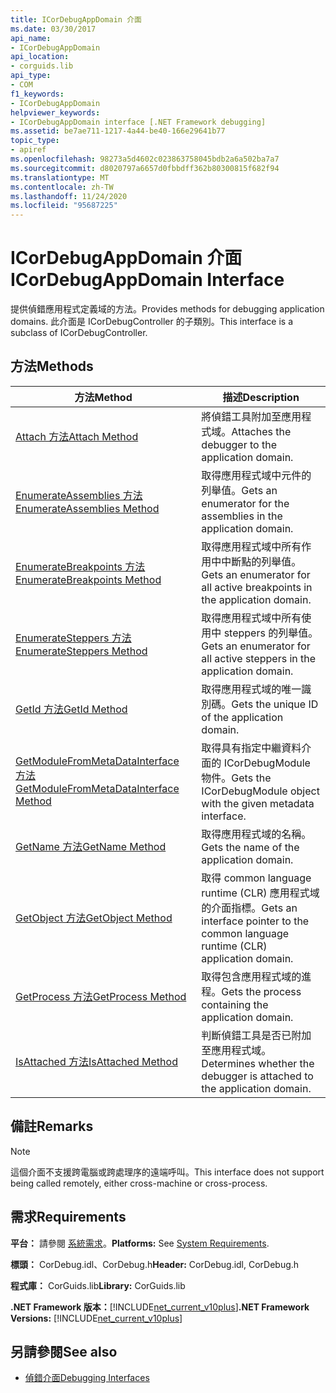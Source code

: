```yaml
---
title: ICorDebugAppDomain 介面
ms.date: 03/30/2017
api_name:
- ICorDebugAppDomain
api_location:
- corguids.lib
api_type:
- COM
f1_keywords:
- ICorDebugAppDomain
helpviewer_keywords:
- ICorDebugAppDomain interface [.NET Framework debugging]
ms.assetid: be7ae711-1217-4a44-be40-166e29641b77
topic_type:
- apiref
ms.openlocfilehash: 98273a5d4602c023863758045bdb2a6a502ba7a7
ms.sourcegitcommit: d8020797a6657d0fbbdff362b80300815f682f94
ms.translationtype: MT
ms.contentlocale: zh-TW
ms.lasthandoff: 11/24/2020
ms.locfileid: "95687225"
---
```

# <a name="icordebugappdomain-interface"></a><span data-ttu-id="823ac-102">ICorDebugAppDomain 介面</span><span class="sxs-lookup"><span data-stu-id="823ac-102">ICorDebugAppDomain Interface</span></span>

<span data-ttu-id="823ac-103">提供偵錯應用程式定義域的方法。</span><span class="sxs-lookup"><span data-stu-id="823ac-103">Provides methods for debugging application domains.</span></span> <span data-ttu-id="823ac-104">此介面是 ICorDebugController 的子類別。</span><span class="sxs-lookup"><span data-stu-id="823ac-104">This interface is a subclass of ICorDebugController.</span></span>  
  
## <a name="methods"></a><span data-ttu-id="823ac-105">方法</span><span class="sxs-lookup"><span data-stu-id="823ac-105">Methods</span></span>  
  
|<span data-ttu-id="823ac-106">方法</span><span class="sxs-lookup"><span data-stu-id="823ac-106">Method</span></span>|<span data-ttu-id="823ac-107">描述</span><span class="sxs-lookup"><span data-stu-id="823ac-107">Description</span></span>|  
|------------|-----------------|  
|[<span data-ttu-id="823ac-108">Attach 方法</span><span class="sxs-lookup"><span data-stu-id="823ac-108">Attach Method</span></span>](icordebugappdomain-attach-method.md)|<span data-ttu-id="823ac-109">將偵錯工具附加至應用程式域。</span><span class="sxs-lookup"><span data-stu-id="823ac-109">Attaches the debugger to the application domain.</span></span>|  
|[<span data-ttu-id="823ac-110">EnumerateAssemblies 方法</span><span class="sxs-lookup"><span data-stu-id="823ac-110">EnumerateAssemblies Method</span></span>](icordebugappdomain-enumerateassemblies-method.md)|<span data-ttu-id="823ac-111">取得應用程式域中元件的列舉值。</span><span class="sxs-lookup"><span data-stu-id="823ac-111">Gets an enumerator for the assemblies in the application domain.</span></span>|  
|[<span data-ttu-id="823ac-112">EnumerateBreakpoints 方法</span><span class="sxs-lookup"><span data-stu-id="823ac-112">EnumerateBreakpoints Method</span></span>](icordebugappdomain-enumeratebreakpoints-method.md)|<span data-ttu-id="823ac-113">取得應用程式域中所有作用中中斷點的列舉值。</span><span class="sxs-lookup"><span data-stu-id="823ac-113">Gets an enumerator for all active breakpoints in the application domain.</span></span>|  
|[<span data-ttu-id="823ac-114">EnumerateSteppers 方法</span><span class="sxs-lookup"><span data-stu-id="823ac-114">EnumerateSteppers Method</span></span>](icordebugappdomain-enumeratesteppers-method.md)|<span data-ttu-id="823ac-115">取得應用程式域中所有使用中 steppers 的列舉值。</span><span class="sxs-lookup"><span data-stu-id="823ac-115">Gets an enumerator for all active steppers in the application domain.</span></span>|  
|[<span data-ttu-id="823ac-116">GetId 方法</span><span class="sxs-lookup"><span data-stu-id="823ac-116">GetId Method</span></span>](icordebugappdomain-getid-method.md)|<span data-ttu-id="823ac-117">取得應用程式域的唯一識別碼。</span><span class="sxs-lookup"><span data-stu-id="823ac-117">Gets the unique ID of the application domain.</span></span>|  
|[<span data-ttu-id="823ac-118">GetModuleFromMetaDataInterface 方法</span><span class="sxs-lookup"><span data-stu-id="823ac-118">GetModuleFromMetaDataInterface Method</span></span>](icordebugappdomain-getmodulefrommetadatainterface-method.md)|<span data-ttu-id="823ac-119">取得具有指定中繼資料介面的 ICorDebugModule 物件。</span><span class="sxs-lookup"><span data-stu-id="823ac-119">Gets the ICorDebugModule object with the given metadata interface.</span></span>|  
|[<span data-ttu-id="823ac-120">GetName 方法</span><span class="sxs-lookup"><span data-stu-id="823ac-120">GetName Method</span></span>](icordebugappdomain-getname-method.md)|<span data-ttu-id="823ac-121">取得應用程式域的名稱。</span><span class="sxs-lookup"><span data-stu-id="823ac-121">Gets the name of the application domain.</span></span>|  
|[<span data-ttu-id="823ac-122">GetObject 方法</span><span class="sxs-lookup"><span data-stu-id="823ac-122">GetObject Method</span></span>](icordebugappdomain-getobject-method.md)|<span data-ttu-id="823ac-123">取得 common language runtime (CLR) 應用程式域的介面指標。</span><span class="sxs-lookup"><span data-stu-id="823ac-123">Gets an interface pointer to the common language runtime (CLR) application domain.</span></span>|  
|[<span data-ttu-id="823ac-124">GetProcess 方法</span><span class="sxs-lookup"><span data-stu-id="823ac-124">GetProcess Method</span></span>](icordebugappdomain-getprocess-method.md)|<span data-ttu-id="823ac-125">取得包含應用程式域的進程。</span><span class="sxs-lookup"><span data-stu-id="823ac-125">Gets the process containing the application domain.</span></span>|  
|[<span data-ttu-id="823ac-126">IsAttached 方法</span><span class="sxs-lookup"><span data-stu-id="823ac-126">IsAttached Method</span></span>](icordebugappdomain-isattached-method.md)|<span data-ttu-id="823ac-127">判斷偵錯工具是否已附加至應用程式域。</span><span class="sxs-lookup"><span data-stu-id="823ac-127">Determines whether the debugger is attached to the application domain.</span></span>|  
  
## <a name="remarks"></a><span data-ttu-id="823ac-128">備註</span><span class="sxs-lookup"><span data-stu-id="823ac-128">Remarks</span></span>  
  
> [!NOTE]
> <span data-ttu-id="823ac-129">這個介面不支援跨電腦或跨處理序的遠端呼叫。</span><span class="sxs-lookup"><span data-stu-id="823ac-129">This interface does not support being called remotely, either cross-machine or cross-process.</span></span>  
  
## <a name="requirements"></a><span data-ttu-id="823ac-130">需求</span><span class="sxs-lookup"><span data-stu-id="823ac-130">Requirements</span></span>  

 <span data-ttu-id="823ac-131">**平台：** 請參閱 [系統需求](../../get-started/system-requirements.md)。</span><span class="sxs-lookup"><span data-stu-id="823ac-131">**Platforms:** See [System Requirements](../../get-started/system-requirements.md).</span></span>  
  
 <span data-ttu-id="823ac-132">**標頭：** CorDebug.idl、CorDebug.h</span><span class="sxs-lookup"><span data-stu-id="823ac-132">**Header:** CorDebug.idl, CorDebug.h</span></span>  
  
 <span data-ttu-id="823ac-133">**程式庫：** CorGuids.lib</span><span class="sxs-lookup"><span data-stu-id="823ac-133">**Library:** CorGuids.lib</span></span>  
  
 <span data-ttu-id="823ac-134">**.NET Framework 版本：**[!INCLUDE[net_current_v10plus](../../../../includes/net-current-v10plus-md.md)]</span><span class="sxs-lookup"><span data-stu-id="823ac-134">**.NET Framework Versions:** [!INCLUDE[net_current_v10plus](../../../../includes/net-current-v10plus-md.md)]</span></span>  
  
## <a name="see-also"></a><span data-ttu-id="823ac-135">另請參閱</span><span class="sxs-lookup"><span data-stu-id="823ac-135">See also</span></span>

- [<span data-ttu-id="823ac-136">偵錯介面</span><span class="sxs-lookup"><span data-stu-id="823ac-136">Debugging Interfaces</span></span>](debugging-interfaces.md)
